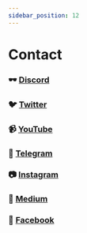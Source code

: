 ```yaml
---
sidebar_position: 12
---
```


# Contact

### 🕶 [Discord](https://discord.com/invite/sVNJ5tb8wR)

### 🐦 [Twitter](https://twitter.com/CirclepodP)

### 📹 [YouTube](https://www.youtube.com/channel/UCH-HXR7OgqpZdfe6__iXuJA)

### 💬 [Telegram](https://t.me/circlepod)

### 📷 [Instagram](https://www.instagram.com/circlepodp/)

### 📰 [Medium](https://medium.com/circlepod-labs)

### 📣 [Facebook](https://www.facebook.com/CirclepodP/)

